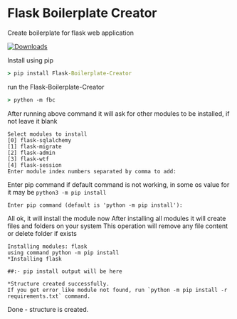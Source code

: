 # Flask Boilerplate Creator
Create boilerplate for flask web application

[![Downloads](https://static.pepy.tech/badge/Flask-Boilerplate-Creator)](https://pepy.tech/project/Flask-Boilerplate-Creator)

Install using pip

```cmd
> pip install Flask-Boilerplate-Creator
```

run the Flask-Boilerplate-Creator

```cmd
> python -m fbc
```

After running above command it will ask for other modules to be installed, if not leave it blank

```
Select modules to install
[0] flask-sqlalchemy
[1] flask-migrate
[2] flask-admin
[3] flask-wtf
[4] flask-session
Enter module index numbers separated by comma to add:
```

Enter pip command if default command is not working, in some os value for it may be `python3 -m pip install`

```
Enter pip command (default is 'python -m pip install'):
```

All ok, it will install the module now
After installing all modules it will create files and folders on your system
This operation will remove any file content or delete folder if exists

```
Installing modules: flask
using command python -m pip install
*Installing flask

##:- pip install output will be here

*Structure created successfully.
If you get error like module not found, run `python -m pip install -r requirements.txt` command.
```

Done - structure is created.
